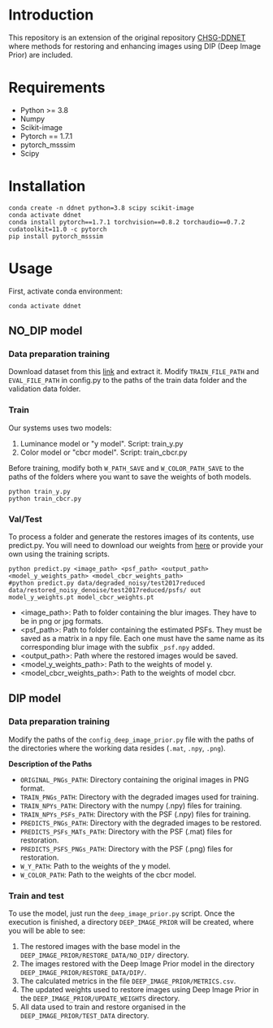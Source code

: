 # Introduction
This repository is an extension of the original repository [CHSG-DDNET](https://github.com/vipgugr/CHSG-DDNet) where methods for restoring and enhancing images using DIP (Deep Image Prior) are included.

# Requirements
* Python >= 3.8
* Numpy
* Scikit-image
* Pytorch == 1.7.1
* pytorch_msssim
* Scipy


# Installation
```console
conda create -n ddnet python=3.8 scipy scikit-image
conda activate ddnet
conda install pytorch==1.7.1 torchvision==0.8.2 torchaudio==0.7.2 cudatoolkit=11.0 -c pytorch
pip install pytorch_msssim
```

# Usage
First, activate conda environment: 
```console 
conda activate ddnet
```

## NO_DIP model

### Data preparation training
Download dataset from this [link](https://drive.google.com/drive/folders/109VwKx-GI_MbqIdAfGp6WJ0ekpA1N9_T?usp=sharing) and extract it. Modify `TRAIN_FILE_PATH` and `EVAL_FILE_PATH` in config.py to the paths of the train data folder and the validation data folder.

### Train
Our systems uses two models:
1. Luminance model or "y model". Script: train_y.py
2. Color model or "cbcr model".  Script: train_cbcr.py

Before training, modify both `W_PATH_SAVE` and `W_COLOR_PATH_SAVE` to the paths of the folders where you want to save the weights of both models.

```console
python train_y.py
python train_cbcr.py
```

### Val/Test
To process a folder and generate the restores images of its contents, use predict.py.
You will need to download our weights from [here](https://drive.google.com/drive/folders/109VwKx-GI_MbqIdAfGp6WJ0ekpA1N9_T?usp=sharing) or provide your own using the training scripts.

```console
python predict.py <image_path> <psf_path> <output_path> <model_y_weights_path> <model_cbcr_weights_path>
#python predict.py data/degraded_noisy/test2017reduced data/restored_noisy_denoise/test2017reduced/psfs/ out model_y_weights.pt model_cbcr_weights.pt
```
* <image_path>:  Path to folder containing the blur images. They have to be in png or jpg formats.
* <psf_path>:    Path to folder containing the estimated PSFs. They must be saved as a matrix in a npy file. Each one must have the same name as its corresponding blur image with the subfix `_psf.npy` added.
* <output_path>: Path where the restored images would be saved.
* <model_y_weights_path>: Path to the weights of model y.
* <model_cbcr_weights_path>: Path to the weights of model cbcr.

## DIP model

### Data preparation training
Modify the paths of the `config_deep_image_prior.py` file with the paths of the directories where the working data resides (`.mat`, `.npy`, `.png`).

**Description of the Paths**

- `ORIGINAL_PNGs_PATH`: Directory containing the original images in PNG format.
- `TRAIN_PNGs_PATH`: Directory with the degraded images used for training.
- `TRAIN_NPYs_PATH`: Directory with the numpy (.npy) files for training.
- `TRAIN_NPYs_PSFs_PATH`: Directory with the PSF (.npy) files for training.
- `PREDICTS_PNGs_PATH`: Directory with the degraded images to be restored.
- `PREDICTS_PSFs_MATs_PATH`: Directory with the PSF (.mat) files for restoration.
- `PREDICTS_PSFS_PNGs_PATH`: Directory with the PSF (.png) files for restoration.
- `W_Y_PATH`: Path to the weights of the y model.
- `W_COLOR_PATH`: Path to the weights of the cbcr model.

### Train and test
To use the model, just run the `deep_image_prior.py` script. Once the execution is finished, a directory `DEEP_IMAGE_PRIOR` will be created, where you will be able to see:
1. The restored images with the base model in the `DEEP_IMAGE_PRIOR/RESTORE_DATA/NO_DIP/` directory.
2. The images restored with the Deep Image Prior model in the directory `DEEP_IMAGE_PRIOR/RESTORE_DATA/DIP/`.
3. The calculated metrics in the file `DEEP_IMAGE_PRIOR/METRICS.csv`.
4. The updated weights used to restore images using Deep Image Prior in the `DEEP_IMAGE_PRIOR/UPDATE_WEIGHTS` directory.
5. All data used to train and restore organised in the `DEEP_IMAGE_PRIOR/TEST_DATA` directory.

